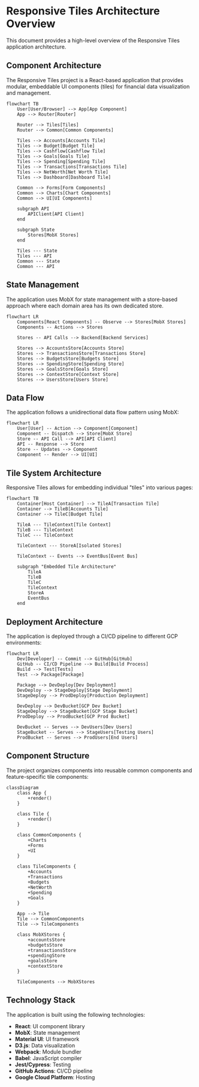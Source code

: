 # Responsive Tiles Architecture Overview

This document provides a high-level overview of the Responsive Tiles application architecture.

## Component Architecture

The Responsive Tiles project is a React-based application that provides modular, embeddable UI components (tiles) for financial data visualization and management.

```mermaid
flowchart TB
    User[User/Browser] --> App[App Component]
    App --> Router[Router]
    
    Router --> Tiles[Tiles]
    Router --> Common[Common Components]
    
    Tiles --> Accounts[Accounts Tile]
    Tiles --> Budget[Budget Tile]
    Tiles --> Cashflow[Cashflow Tile]
    Tiles --> Goals[Goals Tile]
    Tiles --> Spending[Spending Tile]
    Tiles --> Transactions[Transactions Tile]
    Tiles --> NetWorth[Net Worth Tile]
    Tiles --> Dashboard[Dashboard Tile]
    
    Common --> Forms[Form Components]
    Common --> Charts[Chart Components]
    Common --> UI[UI Components]
    
    subgraph API
        APIClient[API Client]
    end
    
    subgraph State
        Stores[MobX Stores]
    end
    
    Tiles --- State
    Tiles --- API
    Common --- State
    Common --- API
```

## State Management

The application uses MobX for state management with a store-based approach where each domain area has its own dedicated store.

```mermaid
flowchart LR
    Components[React Components] -- Observe --> Stores[MobX Stores]
    Components -- Actions --> Stores
    
    Stores -- API Calls --> Backend[Backend Services]
    
    Stores --> AccountsStore[Accounts Store]
    Stores --> TransactionsStore[Transactions Store]
    Stores --> BudgetsStore[Budgets Store]
    Stores --> SpendingStore[Spending Store]
    Stores --> GoalsStore[Goals Store]
    Stores --> ContextStore[Context Store]
    Stores --> UsersStore[Users Store]
```

## Data Flow

The application follows a unidirectional data flow pattern using MobX:

```mermaid
flowchart LR
    User[User] -- Action --> Component[Component]
    Component -- Dispatch --> Store[MobX Store]
    Store -- API Call --> API[API Client]
    API -- Response --> Store
    Store -- Updates --> Component
    Component -- Render --> UI[UI]
```

## Tile System Architecture

Responsive Tiles allows for embedding individual "tiles" into various pages:

```mermaid
flowchart TB
    Container[Host Container] --> TileA[Transaction Tile]
    Container --> TileB[Accounts Tile]
    Container --> TileC[Budget Tile]
    
    TileA --- TileContext[Tile Context]
    TileB --- TileContext
    TileC --- TileContext
    
    TileContext --- StoreA[Isolated Stores]
    
    TileContext -- Events --> EventBus[Event Bus]
    
    subgraph "Embedded Tile Architecture"
        TileA
        TileB
        TileC
        TileContext
        StoreA
        EventBus
    end
```

## Deployment Architecture

The application is deployed through a CI/CD pipeline to different GCP environments:

```mermaid
flowchart LR
    Dev[Developer] -- Commit --> GitHub[GitHub]
    GitHub -- CI/CD Pipeline --> Build[Build Process]
    Build --> Test[Tests]
    Test --> Package[Package]
    
    Package --> DevDeploy[Dev Deployment]
    DevDeploy --> StageDeploy[Stage Deployment]
    StageDeploy --> ProdDeploy[Production Deployment]
    
    DevDeploy --> DevBucket[GCP Dev Bucket]
    StageDeploy --> StageBucket[GCP Stage Bucket]
    ProdDeploy --> ProdBucket[GCP Prod Bucket]
    
    DevBucket -- Serves --> DevUsers[Dev Users]
    StageBucket -- Serves --> StageUsers[Testing Users]
    ProdBucket -- Serves --> ProdUsers[End Users]
```

## Component Structure

The project organizes components into reusable common components and feature-specific tile components:

```mermaid
classDiagram
    class App {
        +render()
    }
    
    class Tile {
        +render()
    }
    
    class CommonComponents {
        +Charts
        +Forms
        +UI
    }
    
    class TileComponents {
        +Accounts
        +Transactions
        +Budgets
        +NetWorth
        +Spending
        +Goals
    }
    
    App --> Tile
    Tile --> CommonComponents
    Tile --> TileComponents
    
    class MobXStores {
        +accountsStore
        +budgetsStore
        +transactionsStore
        +spendingStore
        +goalsStore
        +contextStore
    }
    
    TileComponents --> MobXStores
```

## Technology Stack

The application is built using the following technologies:

- **React**: UI component library
- **MobX**: State management
- **Material UI**: UI framework
- **D3.js**: Data visualization
- **Webpack**: Module bundler
- **Babel**: JavaScript compiler
- **Jest/Cypress**: Testing
- **GitHub Actions**: CI/CD pipeline
- **Google Cloud Platform**: Hosting 
